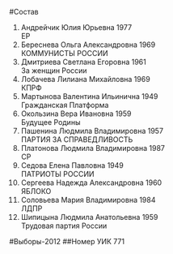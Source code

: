 #Состав
1. Андрейчик Юлия Юрьевна 1977   
    ЕР
2. Береснева Ольга Александровна 1969   
    КОММУНИСТЫ РОССИИ
3. Дмитриева Светлана Егоровна 1961   
    За женщин России
4. Лобачева Лилиана Михайловна 1969   
    КПРФ
5. Мартынова Валентина Ильинична 1949   
    Гражданская Платформа
6. Окользина Вера Ивановна 1959   
    Будущее Родины
7. Пашенина Людмила Владимировна 1957   
    ПАРТИЯ ЗА СПРАВЕДЛИВОСТЬ
8. Платонова Людмила Владимировна 1987   
    СР
9. Седова Елена Павловна 1949   
    ПАТРИОТЫ РОССИИ
10. Сергеева Надежда Александровна 1960   
    ЯБЛОКО
11. Соловьева Мария Владимировна 1984   
    ЛДПР
12. Шипицына Людмила Анатольевна 1959   
    Трудовая партия России

#Выборы-2012
##Номер УИК
771